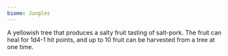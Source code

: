 ```yaml
---
biome: Jungles
---
```

A yellowish tree that produces a salty fruit tasting of salt-pork. The fruit can heal for 1d4-1 hit points, and up to 10 fruit can be harvested from a tree at one time. 


